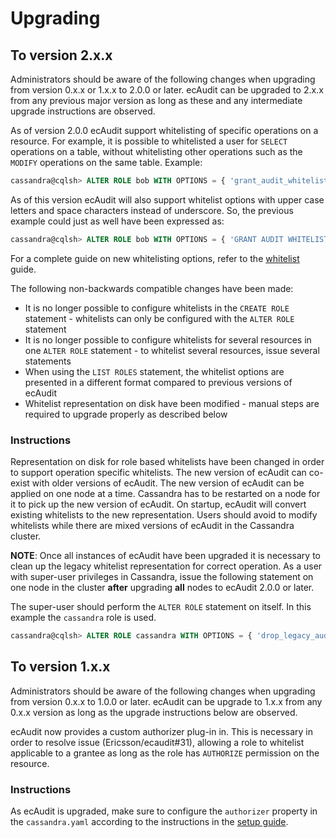 # Upgrading

## To version 2.x.x

Administrators should be aware of the following changes when upgrading from version 0.x.x or 1.x.x to 2.0.0 or later.
ecAudit can be upgraded to 2.x.x from any previous major version as long as these and any intermediate upgrade instructions are observed.

As of version 2.0.0 ecAudit support whitelisting of specific operations on a resource.
For example, it is possible to whitelisted a user for `SELECT` operations on a table, without whitelisting other operations such as the `MODIFY` operations on the same table.
Example:

```SQL
cassandra@cqlsh> ALTER ROLE bob WITH OPTIONS = { 'grant_audit_whitelist_for_select' : 'data/design/decisions' };
```

As of this version ecAudit will also support whitelist options with upper case letters and space characters instead of underscore.
So, the previous example could just as well have been expressed as:

```SQL
cassandra@cqlsh> ALTER ROLE bob WITH OPTIONS = { 'GRANT AUDIT WHITELIST FOR SELECT' : 'data/design/decisions' };
```

For a complete guide on new whitelisting options, refer to the [whitelist](doc/role_whitelist_management.md) guide.

The following non-backwards compatible changes have been made:
* It is no longer possible to configure whitelists in the `CREATE ROLE` statement - whitelists can only be configured with the `ALTER ROLE` statement
* It is no longer possible to configure whitelists for several resources in one `ALTER ROLE` statement - to whitelist several resources, issue several statements
* When using the `LIST ROLES` statement, the whitelist options are presented in a different format compared to previous versions of ecAudit
* Whitelist representation on disk have been modified - manual steps are required to upgrade properly as described below

### Instructions
Representation on disk for role based whitelists have been changed in order to support operation specific whitelists.
The new version of ecAudit can co-exist with older versions of ecAudit.
The new version of ecAudit can be applied on one node at a time.
Cassandra has to be restarted on a node for it to pick up the new version of ecAudit.
On startup, ecAudit will convert existing whitelists to the new representation.
Users should avoid to modify whitelists while there are mixed versions of ecAudit in the Cassandra cluster.

__NOTE__: Once all instances of ecAudit have been upgraded it is necessary to clean up the legacy whitelist representation for correct operation.
As a user with super-user privileges in Cassandra,
issue the following statement on one node in the cluster __after__ upgrading __all__ nodes to ecAudit 2.0.0 or later.

The super-user should perform the `ALTER ROLE` statement on itself. In this example the `cassandra` role is used.

```SQL
cassandra@cqlsh> ALTER ROLE cassandra WITH OPTIONS = { 'drop_legacy_audit_whitelist_table' : 'now' };
```


## To version 1.x.x

Administrators should be aware of the following changes when upgrading from version 0.x.x to 1.0.0 or later.
ecAudit can be upgrade to 1.x.x from any 0.x.x version as long as the upgrade instructions below are observed.

ecAudit now provides a custom authorizer plug-in in.
This is necessary in order to resolve issue (Ericsson/ecaudit#31),
allowing a role to whitelist applicable to a grantee as long as the role has `AUTHORIZE` permission on the resource.

### Instructions

As ecAudit is upgraded, make sure to configure the `authorizer` property in the `cassandra.yaml` according to the instructions in the [setup guide](doc/setup.md).
